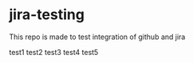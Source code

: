 # jira-testing
This repo is made to test integration of github and jira

test1
test2
test3
test4
test5

